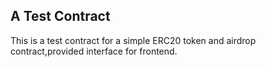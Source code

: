 ## A Test Contract
This is a test contract for a simple ERC20 token and airdrop contract,provided interface for frontend.
